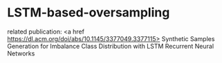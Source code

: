 # LSTM-based-oversampling

related publication:
<a href https://dl.acm.org/doi/abs/10.1145/3377049.3377115> Synthetic Samples Generation for Imbalance Class Distribution with LSTM Recurrent Neural Networks </a> 
